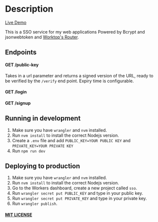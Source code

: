 # Description

[Live Demo](https://sso.namdao.workers.dev/)

This is a SSO service for my web applications Powered by Bcrypt and jsonwebtoken and [Worktop's Router](https://github.com/lukeed/worktop).

## Endpoints

#### GET /public-key
Takes in a url parameter and returns a signed version of the URL, ready to be verified by the `/verify` end point.
Expiry time is configurable.

#### GET /login
#### GET /signup

## Running in development

1. Make sure you have `wrangler` and `nvm` installed. 
2. Run `nvm install` to install the correct Nodejs version.
3. Create a `.env` file and add `PUBLIC_KEY=YOUR PUBLIC KEY` and `PRIVATE_KEY=YOUR PRIVATE KEY`
4. Run `npm run dev`

## Deploying to production
1. Make sure you have `wrangler` and `nvm` installed.
2. Run `nvm install` to install the correct Nodejs version.
3. Go to the Workers dashboard, create a new project called `sso`.
4. Run `wrangler secret put PUBLIC_KEY` and type in your public key.
5. Run `wrangler secret put PRIVATE_KEY` and type in your private key.
6. Run `wrangler publish`.

#### [MIT LICENSE](LICENSE)